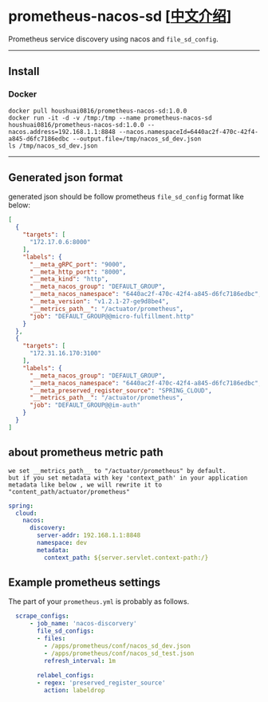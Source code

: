 # prometheus-nacos-sd [[中文介绍](README_cn.md)]

Prometheus service discovery using nacos and `file_sd_config`.

----
## Install

### Docker

```
docker pull houshuai0816/prometheus-nacos-sd:1.0.0
docker run -it -d -v /tmp:/tmp --name prometheus-nacos-sd houshuai0816/prometheus-nacos-sd:1.0.0 --nacos.address=192.168.1.1:8848 --nacos.namespaceId=6440ac2f-470c-42f4-a845-d6fc7186edbc --output.file=/tmp/nacos_sd_dev.json
ls /tmp/nacos_sd_dev.json
```

---- 
## Generated json format

generated json should be follow prometheus `file_sd_config` format like below:

```json
[
  {
    "targets": [
      "172.17.0.6:8000"
    ],
    "labels": {
      "__meta_gRPC_port": "9000",
      "__meta_http_port": "8000",
      "__meta_kind": "http",
      "__meta_nacos_group": "DEFAULT_GROUP",
      "__meta_nacos_namespace": "6440ac2f-470c-42f4-a845-d6fc7186edbc",
      "__meta_version": "v1.2.1-27-ge9d8be4",
      "__metrics_path__": "/actuator/prometheus",
      "job": "DEFAULT_GROUP@@micro-fulfillment.http"
    }
  },
  {
    "targets": [
      "172.31.16.170:3100"
    ],
    "labels": {
      "__meta_nacos_group": "DEFAULT_GROUP",
      "__meta_nacos_namespace": "6440ac2f-470c-42f4-a845-d6fc7186edbc",
      "__meta_preserved_register_source": "SPRING_CLOUD",
      "__metrics_path__": "/actuator/prometheus",
      "job": "DEFAULT_GROUP@@im-auth"
    }
  }
]
```

## about prometheus metric path
```
we set __metrics_path__ to "/actuator/prometheus" by default.
but if you set metadata with key 'context_path' in your application metadata like below , we will rewrite it to "content_path/actuator/prometheus"
```

```yaml
spring:
  cloud:
    nacos:
      discovery:
        server-addr: 192.168.1.1:8848
        namespace: dev
        metadata:
          context_path: ${server.servlet.context-path:/}
```



## Example prometheus settings

The part of your `prometheus.yml` is probably as follows.

```yaml
  scrape_configs:
      - job_name: 'nacos-discorvery'
        file_sd_configs:
        - files:
          - /apps/prometheus/conf/nacos_sd_dev.json
          - /apps/prometheus/conf/nacos_sd_test.json
          refresh_interval: 1m
    
        relabel_configs:
        - regex: 'preserved_register_source'
          action: labeldrop
```
